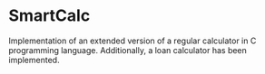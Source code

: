 # SmartCalc
Implementation of an extended version of a regular calculator in C programming language. Additionally, a loan calculator has been implemented.
